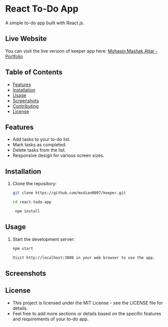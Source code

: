 # React To-Do App

A simple to-do app built with React.js.

## Live Website

You can visit the live version of keeper app here: [Mohasin Mashak Attar - Portfolio](https://msdian0007.github.io/keeper/)

## Table of Contents

- [Features](#features)
- [Installation](#installation)
- [Usage](#usage)
- [Screenshots](#screenshots)
- [Contributing](#contributing)
- [License](#license)

## Features

- Add tasks to your to-do list.
- Mark tasks as completed.
- Delete tasks from the list.
- Responsive design for various screen sizes.

## Installation

1. Clone the repository:

   ```bash
   git clone https://github.com/msdian0007/keeper.git

   cd react-todo-app

    npm install

## Usage

1. Start the development server:

   ```bash
   npm start

   Visit http://localhost:3000 in your web browser to use the app.
   ```

## Screenshots



## License

   - This project is licensed under the MIT License - see the LICENSE file for details.
   - Feel free to add more sections or details based on the specific features and requirements of your to-do app.
